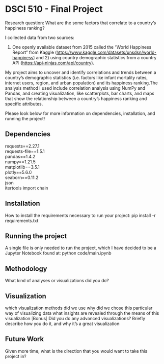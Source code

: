 # DSCI 510 - Final Project
Research question: What are the some factors that correlate to a country’s happiness ranking?

I collected data from two sources:
 1)  One openly available dataset from 2015 called the “World Happiness Report” from Kaggle (https://www.kaggle.com/datasets/unsdsn/world-happiness) and 2) using country demographic statistics from a country API (https://api-ninjas.com/api/country). 

My project aims to uncover and identify correlations and trends between a country’s demographic statistics (i.e. factors like infant mortality rates, internet users, region, and urban population) and its happiness ranking.The analysis method I used include correlation analysis using NumPy and Pandas, and creating visualization, like scatterplots, bar charts, and maps that show the relationship between a country’s happiness ranking and specific attributes.

Please look below for more information on dependencies, installation, and running the project!


## Dependencies

requests==2.27.1 \
requests-file==1.5.1 \
pandas==1.4.2 \
numpy==1.21.5 \
matplotlib==3.5.1 \
plotly==5.6.0 \
seaborn==0.11.2 \
json \
itertools import chain


## Installation
How to install the requirements necessary to run your project:
pip install -r requirements.txt

## Running the project
A single file is only needed to run the project, which I have decided to be a Jupyter Notebook found at:
python code/main.ipynb

## Methodology
What kind of analyses or visualizations did you do?

## Visualization
which visualization methods did we use
why did we chose this particular way of visualizing data
what insights are revealed through the means of this visualization
[Bonus] Did you do any advanced visualizations? Briefly describe how you do it, and why it’s a great visualization

## Future Work
Given more time, what is the direction that you would want to take this project in?
